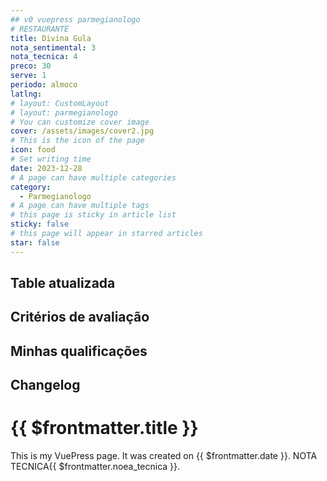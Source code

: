 ```yaml
---
## v0 vuepress parmegianologo
# RESTAURANTE
title: Divina Gula
nota_sentimental: 3
nota_tecnica: 4
preco: 30
serve: 1
periodo: almoco
latlng:
# layout: CustomLayout
# layout: parmegianologo
# You can customize cover image
cover: /assets/images/cover2.jpg
# This is the icon of the page
icon: food
# Set writing time
date: 2023-12-28
# A page can have multiple categories
category:
  - Parmegianologo
# A page can have multiple tags
# this page is sticky in article list
sticky: false
# this page will appear in starred articles
star: false
---
```


## Table atualizada


## Critérios de avaliação

## Minhas qualificações

## Changelog

# {{ $frontmatter.title }}

This is my VuePress page. It was created on {{ $frontmatter.date }}.
NOTA TECNICA{{ $frontmatter.noea_tecnica }}.